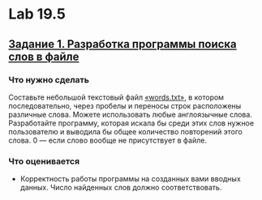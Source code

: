 # Lab 19.5

## [Задание 1. Разработка программы поиска слов в файле](https://github.com/LostDit/Lab-19.5/blob/master/Task%201/Task%201.cpp)
### Что нужно сделать
Составьте небольшой текстовый файл [«words.txt»](https://github.com/LostDit/Lab-19.5/blob/master/Task%201/words.txt), в котором последовательно, через пробелы и переносы строк расположены различные слова. Можете использовать любые англоязычные слова. Разработайте программу, которая искала бы среди этих слов нужное пользователю и выводила бы общее количество повторений этого слова. 0 — если слово вообще не присутствует в файле.

### Что оценивается
* Корректность работы программы на созданных вами вводных данных. Число найденных слов должно соответствовать.
